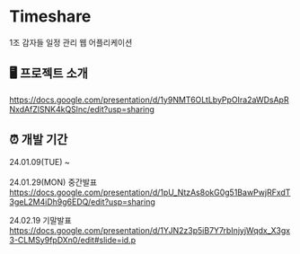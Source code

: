 # Timeshare
1조 감자들 일정 관리 웹 어플리케이션


## 🖥 프로젝트 소개
https://docs.google.com/presentation/d/1y9NMT6OLtLbyPpOIra2aWDsApRNxdAfZlSNK4kQSlnc/edit?usp=sharing
<br>

## ⏰ 개발 기간
24.01.09(TUE) ~ 
<br><br>
24.01.29(MON) 중간발표
<br>
https://docs.google.com/presentation/d/1pU_NtzAs8okG0g51BawPwjRFxdT3geL2M4iDh9g6EDQ/edit?usp=sharing

24.02.19 기말발표
https://docs.google.com/presentation/d/1YJN2z3p5iB7Y7rbInjyjWqdx_X3gx3-CLMSy9fpDXn0/edit#slide=id.p
